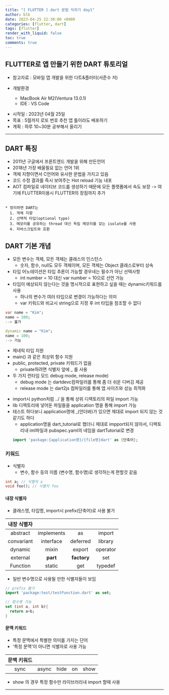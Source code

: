 ```yaml
---
title: "[ FLUTTER ] dart 문법 익히기 day1"
author: blb
date: 2023-04-25 22:30:00 +0900
categories: [flutter, dart]
tags: [flutter]
render_with_liquid: false
toc: true
comments: true
---
```

## FLUTTER로 앱 만들기 위한 DART 튜토리얼
* 참고자료 : 모바일 앱 개발을 위한 다트&플러터(서준수 저)

* 개발환경 
  * MacBook Air M2(Ventura 13.0.1)
  * IDE : VS Code

- 시작일 : 2023년 04월 25일
- 목표 : 5월까지 로또 번호 추천 앱 틀이라도 배포하기
- 계획 : 하루 10~30분 공부해서 올리기
---
## DART 특징
- 2011년 구글에서 프론트엔드 개발을 위해 만든언어
- 2018년 가장 배울필요 없는 언어 1위 
- 객체 지향이면서 C언어와 유사한 문법을 가지고 있음
- 코드 수정 결과를 즉시 보여주는 Hot reload 기능 내포
- AOT 컴파일로 네이티브 코드를 생성하기 때문에 모든 플랫폼에서 속도 보장
-> 여기에 FLUTTER이용시 FLUTTER의 장점까지 추가
<pre><code>
* 정리하면 DART는
  1. 객체 지향
  2. 선택적 타입(optional type)
  3. 메모리를 공유하는 thread 대신 독립 메모리를 갖는 isolate를 사용
  4. 자바스크립트와 호환
</code></pre>



## DART 기본 개념
* 모든 변수는 객체, 모든 객체는 클래스의 인스턴스
  - 숫자, 함수, null도 모두 객체이며, 모든 객체는 Object 클래스로부터 상속
* 타입 어노테이션은 타입 추론이 가능할 경우네는 필수가 아닌 선택사항
  - int number = 10 대신 var number = 10으로 선언 가능
* 타입이 예상되지 않는다는 것을 명시적으로 표현하고 싶을 때는 dynamic키워드를 사용
  - 하나의 변수가 여러 타입으로 변경이 가능하다는 의미
  - var 키워드와 비교시 string으로 지정 후 int 타입을 참조할 수 없다

```dart
var name = "Kim";
name = 100;
--> 불가 

dynamic name = "Kim";
name = 100;
--> 가능

```

* 제네릭 타입 지원
* main() 과 같은 최상위 함수 지원
* public, protected, private 키워드가 없음
  * private하려면 식별자 앞에 _ 를 사용
* 두 가지 런타임 모드 debug mode, release mode)
  * debug mode 는 dartdevc컴파일러를 통해 좀 더 쉬운 디버깅 제공
  * release mode 는 dart2js 컴파일러를 통해 앱 사이즈와 성능 최적화


- import시 python처럼 ../ 을 통해 상위 디렉토리의 파일 import 가능
- lib 디렉토리에 넣어둔 파일들을 application 명을 통해 import 가능
- 테스트 하다보니 application명에 _(언더바)가 있으면 제대로 import 되지 않는 것 같기도 하다
  - application명을 dart_tutorial로 했더니 제대로 impport되지 않아서, 디렉토리내 iml파일과 pubspec.yaml의 네임을 dartTutorial로 변경
  ```dart
  import 'package:{application명}/{file명}dart' as {단축어};
  ```

### 키워드
 
- 식별자
  - 변수, 함수 등의 이름 (변수명, 함수명)로 생각하는게 편할것 같음
```dart
int a; // 식별자 a
void foo(); // 식별자 foo
```
#### 내장 식별자
- 클래스명, 타입명, import시 prefix(단축어)로 사용 불가

|내장 식별자  ||||
|:---:|:---:|:---:|:---:|
|abstract|implements|as|import|
|convariant|interface|deferred|library|
|dynamic|mixin|export|operator|
|external|**part**|**factory**|set|
|Function|static|get|typedef|

- 일반 변수명으로 사용될 만한 식별자들이 보임
```dart
// prefix 불가
import 'package:test/testFunction.dart' as set;

// 함수명 가능
set (int a, int b){
  return a+b;
}
```


#### 문맥 키워드
- 특정 문맥에서 특별한 의미를 가지는 단어
- '특정 문맥'이 아니면 식별자로 사용 가능
  
|문맥 키워드|||||
|:---:|:---:|:---:|:---:|:---:|
|sync|async|hide|on|show|

- show 의 경우 특정 함수만 라이브러리내 import 할때 사용

---
